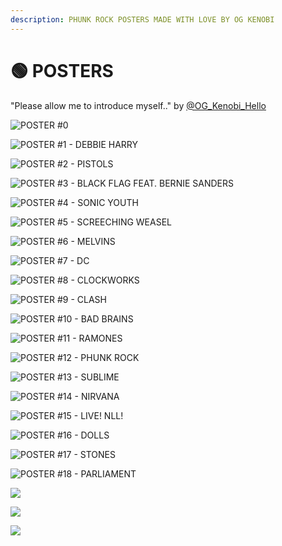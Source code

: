```yaml
---
description: PHUNK ROCK POSTERS MADE WITH LOVE BY OG KENOBI
---
```


# 🟢 POSTERS

"Please allow me to introduce myself.." by [@OG\_Kenobi\_Hello](https://twitter.com/OG\_Kenobi\_Hello)

![POSTER #0](<../../.gitbook/assets/unnamed (97).png>)

![POSTER #1 - DEBBIE HARRY](<../../.gitbook/assets/unnamed (99).png>)

![POSTER #2 - PISTOLS](<../../.gitbook/assets/unnamed (98).png>)

![POSTER #3 - BLACK FLAG FEAT. BERNIE SANDERS](<../../.gitbook/assets/unnamed (100).png>)

![POSTER #4 - SONIC YOUTH](<../../.gitbook/assets/unnamed - 2022-04-14T230451.233.png>)

![POSTER #5 - SCREECHING WEASEL](<../../.gitbook/assets/unnamed - 2022-04-14T230620.676.png>)

![POSTER #6 - MELVINS](<../../.gitbook/assets/unnamed - 2022-04-14T230720.331.png>)

![POSTER #7 - DC](<../../.gitbook/assets/unnamed - 2022-04-14T230813.809.png>)

![POSTER #8 - CLOCKWORKS](<../../.gitbook/assets/unnamed - 2022-04-14T230919.758.png>)

![POSTER #9 - CLASH](<../../.gitbook/assets/unnamed - 2022-04-14T231021.489.png>)

![POSTER #10 - BAD BRAINS](<../../.gitbook/assets/unnamed - 2022-04-14T231121.927.png>)

![POSTER #11 - RAMONES](<../../.gitbook/assets/unnamed - 2022-04-14T231234.524.png>)

![POSTER #12 - PHUNK ROCK](<../../.gitbook/assets/unnamed - 2022-04-14T231338.444.png>)

![POSTER #13 - SUBLIME](<../../.gitbook/assets/unnamed - 2022-04-14T231507.808.png>)

![POSTER #14 - NIRVANA](<../../.gitbook/assets/unnamed - 2022-04-14T231612.002.png>)

![POSTER #15 - LIVE! NLL!](<../../.gitbook/assets/unnamed - 2022-04-14T231702.377.png>)

![POSTER #16 - DOLLS](<../../.gitbook/assets/unnamed - 2022-04-14T231751.162.png>)

![POSTER #17 - STONES](<../../.gitbook/assets/unnamed - 2022-04-14T231839.407.png>)

![POSTER #18 - PARLIAMENT](<../../.gitbook/assets/unnamed - 2022-04-14T231953.856.png>)

![](<../../.gitbook/assets/unnamed - 2022-04-18T220227.217.png>)

![](<../../.gitbook/assets/unnamed - 2022-04-18T220238.179.png>)

![](<../../.gitbook/assets/unnamed - 2022-04-18T220245.917.png>)
